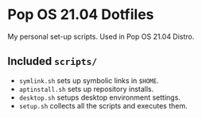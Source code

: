 # Pop OS 21.04 Dotfiles

My personal set-up scripts. Used in Pop OS 21.04 Distro. 

## Included `scripts/`

- `symlink.sh` sets up symbolic links in `$HOME`.
- `aptinstall.sh` sets up repository installs.
- `desktop.sh` setups desktop environment settings.
- `setup.sh` collects all the scripts and executes them.
